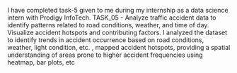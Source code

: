 I have completed task-5 given to me during my internship as a data science intern with Prodigy InfoTech. 
TASK_05 - Analyze traffic accident data to identify patterns related to road conditions, weather, and time of day. Visualize accident hotspots and contributing factors.
I analyzed the dataset to identify trends in accident occurrence based on road conditions, weather, light condition, etc. , mapped accident hotspots, providing a spatial understanding of areas prone to higher accident frequencies using heatmap, bar plots, etc

